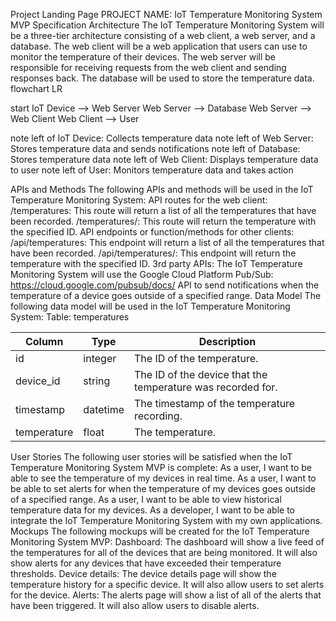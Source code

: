 Project Landing Page
PROJECT NAME: IoT Temperature Monitoring System
MVP Specification
Architecture
The IoT Temperature Monitoring System will be a three-tier architecture consisting of a web client, a web server, and a database. The web client will be a web application that users can use to monitor the temperature of their devices. The web server will be responsible for receiving requests from the web client and sending responses back. The database will be used to store the temperature data.
flowchart LR

start
    IoT Device --> Web Server
    Web Server --> Database
    Web Server --> Web Client
    Web Client --> User

note left of IoT Device: Collects temperature data
note left of Web Server: Stores temperature data and sends notifications
note left of Database: Stores temperature data
note left of Web Client: Displays temperature data to user
note left of User: Monitors temperature data and takes action


APIs and Methods
The following APIs and methods will be used in the IoT Temperature Monitoring System:
API routes for the web client:
/temperatures: This route will return a list of all the temperatures that have been recorded.
/temperatures/<id>: This route will return the temperature with the specified ID.
API endpoints or function/methods for other clients:
/api/temperatures: This endpoint will return a list of all the temperatures that have been recorded.
/api/temperatures/<id>: This endpoint will return the temperature with the specified ID.
3rd party APIs:
The IoT Temperature Monitoring System will use the Google Cloud Platform Pub/Sub: https://cloud.google.com/pubsub/docs/ API to send notifications when the temperature of a device goes outside of a specified range.
Data Model
The following data model will be used in the IoT Temperature Monitoring System:
Table: temperatures

Column | Type | Description
------- | ---- | -----------
id | integer | The ID of the temperature.
device_id | string | The ID of the device that the temperature was recorded for.
timestamp | datetime | The timestamp of the temperature recording.
temperature | float | The temperature.

User Stories
The following user stories will be satisfied when the IoT Temperature Monitoring System MVP is complete:
As a user, I want to be able to see the temperature of my devices in real time.
As a user, I want to be able to set alerts for when the temperature of my devices goes outside of a specified range.
As a user, I want to be able to view historical temperature data for my devices.
As a developer, I want to be able to integrate the IoT Temperature Monitoring System with my own applications.
Mockups
The following mockups will be created for the IoT Temperature Monitoring System MVP:
Dashboard: The dashboard will show a live feed of the temperatures for all of the devices that are being monitored. It will also show alerts for any devices that have exceeded their temperature thresholds.
Device details: The device details page will show the temperature history for a specific device. It will also allow users to set alerts for the device.
Alerts: The alerts page will show a list of all of the alerts that have been triggered. It will also allow users to disable alerts.

